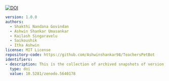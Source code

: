 <a href="https://doi.org/10.5281/zenodo.5640178"><img src="https://zenodo.org/badge/DOI/10.5281/zenodo.5640178.svg" alt="DOI"></a>
  ```yaml
  version: 1.0.0
  authors:
    - Shakthi Nandana Govindan
    - Ashwin Shankar Umasankar  
    - Kailash Singaravelu
    - Saikoushik
    - Itha Ashwin
  license: MIT License
  repository-code: https://github.com/Ashwinshankar98/TeachersPetBot
  identifiers:
  - description: This is the collection of archived snapshots of version 1.0.0 of Teacher's Pet Bot
    type: doi
    value: 10.5281/zenodo.5640178
  ```
